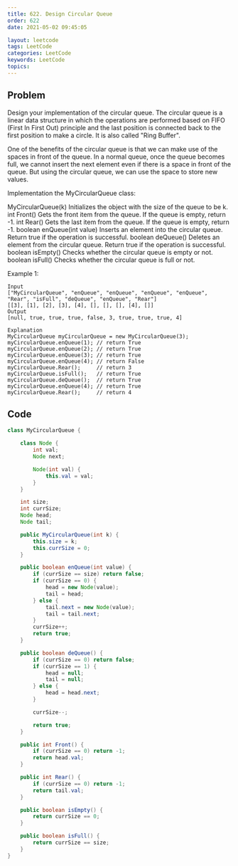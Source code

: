 ```yaml
---
title: 622. Design Circular Queue
order: 622
date: 2021-05-02 09:45:05

layout: leetcode
tags: LeetCode
categories: LeetCode
keywords: LeetCode
topics:
---
```


## Problem

Design your implementation of the circular queue. The circular queue is a linear data structure in which the operations are performed based on FIFO (First In First Out) principle and the last position is connected back to the first position to make a circle. It is also called "Ring Buffer".

One of the benefits of the circular queue is that we can make use of the spaces in front of the queue. In a normal queue, once the queue becomes full, we cannot insert the next element even if there is a space in front of the queue. But using the circular queue, we can use the space to store new values.

Implementation the MyCircularQueue class:

MyCircularQueue(k) Initializes the object with the size of the queue to be k.
int Front() Gets the front item from the queue. If the queue is empty, return -1.
int Rear() Gets the last item from the queue. If the queue is empty, return -1.
boolean enQueue(int value) Inserts an element into the circular queue. Return true if the operation is successful.
boolean deQueue() Deletes an element from the circular queue. Return true if the operation is successful.
boolean isEmpty() Checks whether the circular queue is empty or not.
boolean isFull() Checks whether the circular queue is full or not.


Example 1:
```
Input
["MyCircularQueue", "enQueue", "enQueue", "enQueue", "enQueue", "Rear", "isFull", "deQueue", "enQueue", "Rear"]
[[3], [1], [2], [3], [4], [], [], [], [4], []]
Output
[null, true, true, true, false, 3, true, true, true, 4]

Explanation
MyCircularQueue myCircularQueue = new MyCircularQueue(3);
myCircularQueue.enQueue(1); // return True
myCircularQueue.enQueue(2); // return True
myCircularQueue.enQueue(3); // return True
myCircularQueue.enQueue(4); // return False
myCircularQueue.Rear();     // return 3
myCircularQueue.isFull();   // return True
myCircularQueue.deQueue();  // return True
myCircularQueue.enQueue(4); // return True
myCircularQueue.Rear();     // return 4
```
## Code

```java
class MyCircularQueue {

    class Node {
        int val;
        Node next;

        Node(int val) {
            this.val = val;
        }
    }

    int size;
    int currSize;
    Node head;
    Node tail;

    public MyCircularQueue(int k) {
        this.size = k;
        this.currSize = 0;
    }

    public boolean enQueue(int value) {
        if (currSize == size) return false;
        if (currSize == 0) {
            head = new Node(value);
            tail = head;
        } else {
            tail.next = new Node(value);
            tail = tail.next;
        }
        currSize++;
        return true;
    }

    public boolean deQueue() {
        if (currSize == 0) return false;
        if (currSize == 1) {
            head = null;
            tail = null;
        } else {
            head = head.next;
        }

        currSize--;

        return true;
    }

    public int Front() {
        if (currSize == 0) return -1;
        return head.val;
    }

    public int Rear() {
        if (currSize == 0) return -1;
        return tail.val;
    }

    public boolean isEmpty() {
        return currSize == 0;
    }

    public boolean isFull() {
        return currSize == size;
    }
}
```
